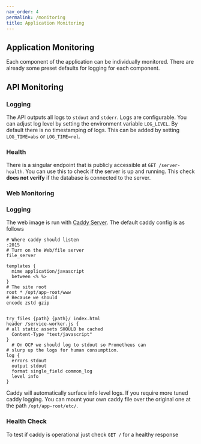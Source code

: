 ```yaml
---
nav_order: 4
permalink: /monitoring
title: Application Monitoring
---
```

## Application Monitoring

Each component of the application can be individually monitored. There are already some preset defaults for logging for each component. 


## API Monitoring

### Logging
The API outputs all logs to `stdout` and `stderr`. Logs are configurable. You can adjust log level by setting the environment variable `LOG_LEVEL`. By default there is no timestamping of logs. This can be added by setting `LOG_TIME=abs` or `LOG_TIME=rel`.

### Health

There is a singular endpoint that is publicly accessible at `GET /server-health`. You can use this to check if the server is up and running. This check __does not verify__ if the database is connected to the server.



### Web Monitoring

### Logging

The web image is run with [Caddy Server](https://caddyserver.com/). The default caddy config is as follows

```
# Where caddy should listen
:2015
# Turn on the Web/file server
file_server

templates {
  mime application/javascript
  between <% %>
}
# The site root
root * /opt/app-root/www
# Because we should
encode zstd gzip


try_files {path} {path}/ index.html
header /service-worker.js {
# all static assets SHOULD be cached
  Content-Type "text/javascript"
}
  # On OCP we should log to stdout so Prometheus can
# slurp up the logs for human consumption.
log {
  errors stdout
  output stdout 
  format single_field common_log
  level info
}

```

Caddy will automatically surface info level logs. If you require more tuned caddy logging. You can mount your own caddy file over the original one at the path `/opt/app-root/etc/`.

### Health Check

To test if caddy is operational just check `GET /` for a healthy response